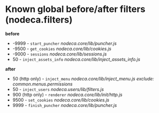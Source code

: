 Known global before/after filters (nodeca.filters)
==================================================

**before**

- -9999 - `start_puncher` *nodeca.core/lib/puncher.js*
- -9500 - `get_cookies` *nodeca.core/lib/cookies.js*
- -9000 - `sessions` *nodeca.core/lib/sessions.js*
- 50 - `inject_assets_info`  *nodeca.core/lib/inject_assets_info.js*

**after**

- 50 (http only) - `inject_menu` *nodeca.core/lib/inject_menu.js*
  *exclude: common.menus.permissions*
- 50 - `inject_users` *nodeca.users/lib/filters.js*
- 900 (http only) - `renderer` *nodeca.core/lib/init/http.js*
- 9500 - `set_cookies` *nodeca.core/lib/cookies.js*
- 9999 - `finish_puncher` *nodeca.core/lib/puncher.js*
